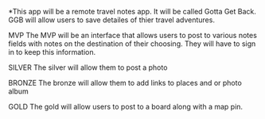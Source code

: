 *This app will be a remote travel notes app. It  will be called Gotta Get Back. GGB will allow users to save detailes of thier travel adventures. 

MVP
The MVP will be an interface that allows users to post to various notes fields with notes on the destination of their choosing. They will have to sign in to keep this information. 

SILVER
The silver will allow them to post a photo

BRONZE
The bronze will allow them to add links to places and or photo album 

GOLD
The gold will allow users to post to a board along with a map pin.

